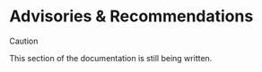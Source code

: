 # Advisories & Recommendations

> [!CAUTION]
> This section of the documentation is still being written.
